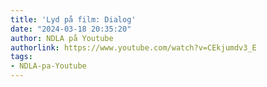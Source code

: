 ```yaml
---
title: 'Lyd på film: Dialog'
date: "2024-03-18 20:35:20"
author: NDLA på Youtube
authorlink: https://www.youtube.com/watch?v=CEkjumdv3_E
tags:
- NDLA-pa-Youtube
---
```

